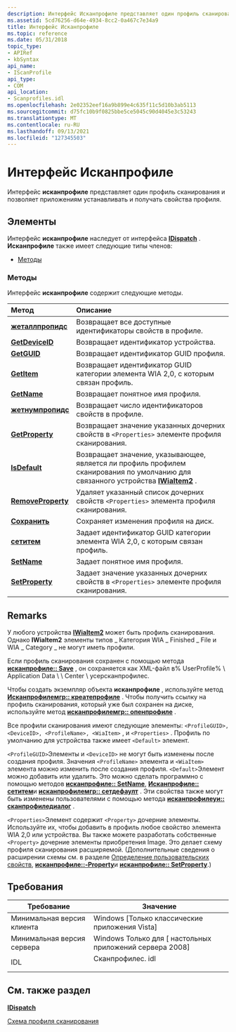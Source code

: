 ```yaml
---
description: Интерфейс Исканпрофиле представляет один профиль сканирования и позволяет приложениям устанавливать и получать свойства профиля.
ms.assetid: 5cd76256-d64e-4934-8cc2-0a467c7e34a9
title: Интерфейс Исканпрофиле
ms.topic: reference
ms.date: 05/31/2018
topic_type:
- APIRef
- kbSyntax
api_name:
- IScanProfile
api_type:
- COM
api_location:
- Scanprofiles.idl
ms.openlocfilehash: 2e02352eef16a9b899e4c635f11c5d10b3ab5113
ms.sourcegitcommit: d75fc10b9f0825bbe5ce5045c90d4045e3c53243
ms.translationtype: MT
ms.contentlocale: ru-RU
ms.lasthandoff: 09/13/2021
ms.locfileid: "127345503"
---
```

# <a name="iscanprofile-interface"></a>Интерфейс Исканпрофиле

Интерфейс **исканпрофиле** представляет один профиль сканирования и позволяет приложениям устанавливать и получать свойства профиля.

## <a name="members"></a>Элементы

Интерфейс **исканпрофиле** наследует от интерфейса [**IDispatch**](/windows/win32/api/oaidl/nn-oaidl-idispatch) . **Исканпрофиле** также имеет следующие типы членов:

-   [Методы](#methods)

### <a name="methods"></a>Методы

Интерфейс **исканпрофиле** содержит следующие методы.



| Метод                                                     | Описание                                                                                                                                         |
|:-----------------------------------------------------------|:----------------------------------------------------------------------------------------------------------------------------------------------------|
| [**жеталлпропидс**](-wia-iscanprofile-getallpropids.md)   | Возвращает все доступные идентификаторы свойств в профиле.<br/>                                                                                            |
| [**GetDeviceID**](-wia-iscanprofile-getdeviceid.md)       | Возвращает идентификатор устройства.<br/>                                                                                                            |
| [**GetGUID**](-wia-iscanprofile-getguid.md)               | Возвращает идентификатор GUID профиля.<br/>                                                                                                         |
| [**GetItem**](-wia-iscanprofile-getitem.md)               | Возвращает идентификатор GUID категории элемента WIA 2,0, с которым связан профиль.<br/>                                                   |
| [**GetName**](-wia-iscanprofile-getname.md)               | Возвращает понятное имя профиля.<br/>                                                                                                   |
| [**жетнумпропидс**](-wia-iscanprofile-getnumpropids.md)   | Возвращает число идентификаторов свойств в профиле.<br/>                                                                                            |
| [**GetProperty**](-wia-iscanprofile-getproperty.md)       | Возвращает значение указанных дочерних свойств в `<Properties>` элементе профиля сканирования.<br/>                                            |
| [**IsDefault**](-wia-iscanprofile-isdefault.md)           | Возвращает значение, указывающее, является ли профиль профилем сканирования по умолчанию для связанного устройства [**IWiaItem2**](-wia-iwiaitem2.md) .<br/> |
| [**RemoveProperty**](-wia-iscanprofile-removeproperty.md) | Удаляет указанный список дочерних свойств `<Properties>` элемента профиля сканирования.<br/>                                            |
| [**Сохранить**](-wia-iscanprofile-save.md)                     | Сохраняет изменения профиля на диск.<br/>                                                                                                      |
| [**сетитем**](-wia-iscanprofile-setitem.md)               | Задает идентификатор GUID категории элемента WIA 2,0, с которым связан профиль.<br/>                                                       |
| [**SetName**](-wia-iscanprofile-setname.md)               | Задает понятное имя профиля.<br/>                                                                                                   |
| [**SetProperty**](-wia-iscanprofile-setproperty.md)       | Задает значение указанных дочерних свойств в `<Properties>` элементе профиля сканирования.<br/>                                            |



 

## <a name="remarks"></a>Remarks

У любого устройства [**IWiaItem2**](-wia-iwiaitem2.md) может быть профиль сканирования. Однако **IWiaItem2** элементы типов \_ Категория WIA \_ Finished \_ File и WIA \_ Category \_ не могут иметь профили.

Если профиль сканирования сохранен с помощью метода [**исканпрофиле:: Save**](-wia-iscanprofile-save.md) , он сохраняется как XML-файл в% UserProfile% \\ Application Data \\ \\ Center \\ усерсканпрофилес.

Чтобы создать экземпляр объекта **исканпрофиле** , используйте метод [**Исканпрофилемгр:: креатепрофиле**](-wia-iscanprofilemgr-createprofile.md) . Чтобы получить ссылку на профиль сканирования, который уже был сохранен на диске, используйте метод [**исканпрофилемгр:: опенпрофиле**](-wia-iscanprofilemgr-openprofile.md) .

Все профили сканирования имеют следующие элементы: `<ProfileGUID>, <DeviceID>, <ProfileName>, <WiaItem>` , и `<Properties>` . Профиль по умолчанию для устройства также имеет `<Default>` элемент.

`<ProfileGUID>`Элементы и `<DeviceID>` не могут быть изменены после создания профиля. Значения `<ProfileName>` элемента и `<WiaItem>` элемента можно изменить после создания профиля. `<Default>`Элемент можно добавить или удалить. Это можно сделать программно с помощью методов [**исканпрофиле:: SetName**](-wia-iscanprofile-setname.md), [**Исканпрофиле:: сетитем**](-wia-iscanprofile-setitem.md)и [**исканпрофилемгр:: сетдефаулт**](-wia-iscanprofilemgr-setdefault.md) . Эти свойства также могут быть изменены пользователями с помощью метода [**исканпрофилеуи:: сканпрофиледиалог**](-wia-iscanprofileui-scanprofiledialog.md) .

`<Properties>`Элемент содержит `<Property>` дочерние элементы. Используйте их, чтобы добавить в профиль любое свойство элемента WIA 2,0 или устройства. Вы также можете разработать собственные `<Property>` дочерние элементы приобретения Image. Это делает схему профиля сканирования расширяемой. (Дополнительные сведения о расширении схемы см. в разделе [Определение пользовательских свойств](-wia-defining-custom-properties.md), [**исканпрофиле::-Property**](-wia-iscanprofile-getproperty.md)и [**исканпрофиле:: SetProperty**](-wia-iscanprofile-setproperty.md).)

## <a name="requirements"></a>Требования



| Требование | Значение |
|-------------------------------------|---------------------------------------------------------------------------------------------|
| Минимальная версия клиента<br/> | Windows \[Только классические приложения Vista\]<br/>                                              |
| Минимальная версия сервера<br/> | Windows Только для \[ настольных приложений сервера 2008\]<br/>                                        |
| IDL<br/>                      | <dl> <dt>Сканпрофилес. idl</dt> </dl> |



## <a name="see-also"></a>См. также раздел

<dl> <dt>

[**IDispatch**](/windows/win32/api/oaidl/nn-oaidl-idispatch)
</dt> <dt>

[Схема профиля сканирования](-wia-scan-profile-schema.md)
</dt> </dl>

 

 
